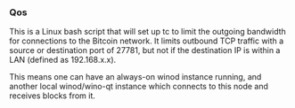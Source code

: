 ### Qos ###

This is a Linux bash script that will set up tc to limit the outgoing bandwidth for connections to the Bitcoin network. It limits outbound TCP traffic with a source or destination port of 27781, but not if the destination IP is within a LAN (defined as 192.168.x.x).

This means one can have an always-on winod instance running, and another local winod/wino-qt instance which connects to this node and receives blocks from it.
